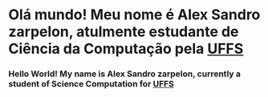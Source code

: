 <h1>Olá mundo! Meu nome é Alex Sandro zarpelon, atulmente estudante de Ciência da Computação pela <a href="https://www.uffs.edu.br">UFFS</a></h1>
<h3>Hello World! My name is Alex Sandro zarpelon, currently a student of Science Computation for <a href="https://www.uffs.edu.br">UFFS</a></h3>